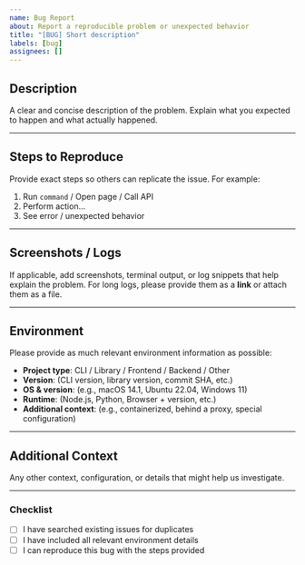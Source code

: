 ```yaml
---
name: Bug Report
about: Report a reproducible problem or unexpected behavior
title: "[BUG] Short description"
labels: [bug]
assignees: []
---
```


## Description

A clear and concise description of the problem.
Explain what you expected to happen and what actually happened.

---

## Steps to Reproduce

Provide exact steps so others can replicate the issue. For example:

1. Run `command` / Open page / Call API
2. Perform action...
3. See error / unexpected behavior

---

## Screenshots / Logs

If applicable, add screenshots, terminal output, or log snippets that help explain the problem.
For long logs, please provide them as a **link** or attach them as a file.

---

## Environment

Please provide as much relevant environment information as possible:

- **Project type**: CLI / Library / Frontend / Backend / Other
- **Version**: (CLI version, library version, commit SHA, etc.)
- **OS & version**: (e.g., macOS 14.1, Ubuntu 22.04, Windows 11)
- **Runtime**: (Node.js, Python, Browser + version, etc.)
- **Additional context**: (e.g., containerized, behind a proxy, special configuration)

---

## Additional Context

Any other context, configuration, or details that might help us investigate.

---

### Checklist

- [ ] I have searched existing issues for duplicates
- [ ] I have included all relevant environment details
- [ ] I can reproduce this bug with the steps provided
